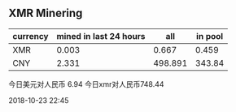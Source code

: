 ## XMR Minering

|currency|mined in last 24 hours|all|in pool|
|---|---|---|---|
|XMR|0.003|0.667|0.459|
|CNY|2.331|498.891|343.84|

今日美元对人民币 6.94	今日xmr对人民币748.44


2018-10-23 22:45